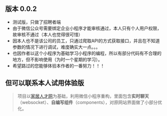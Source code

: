 ## 版本 0.0.2
* 测试版，只做了招聘者端
* 由于微信公众号需要绑定企业小程序才能审核通过，本人只有个人用户权限，故审核不通过（本人也觉得很可惜）
* 因本人也不是该公司的员工，只通过爬取API的方式获取接口，并且在不知道参数的情况下进行调试，难度确实大一点。。。
* 也因作者以这个小程序为基础学习小程序的编程，所以有部分代码有不合理的地方，但不影响使用（为时一个星期的学习）。
* 希望路过的您能够体验本作者的一番努力！！！
## 但可以联系本人试用体验版

  >项目以[家居人才网](https://m.v2.51renc.com/)为基础，利用微信小程序重构，里面包含<b>实时聊天</b>（websocket）、<b>自编写组件</b>（components），对原网站界面做了小部分优化。
